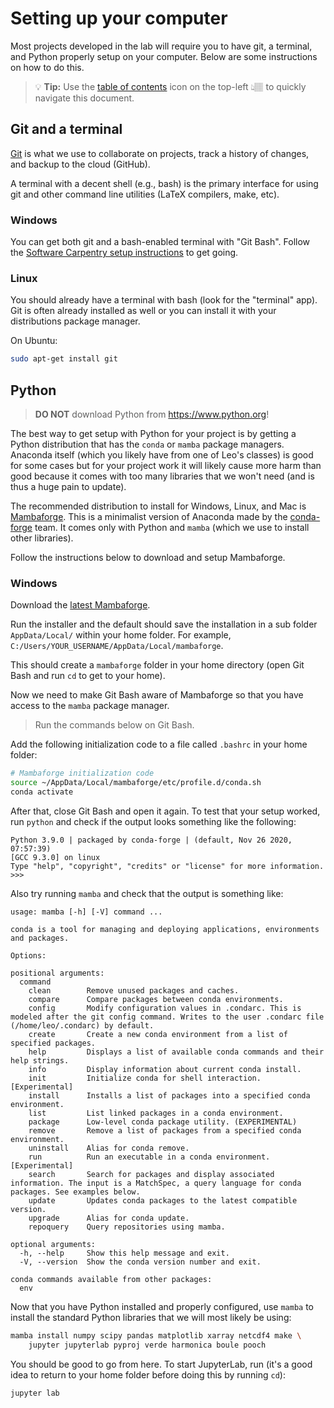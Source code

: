 # Setting up your computer

Most projects developed in the lab will require you to have
git, a terminal, and Python properly setup on your computer.
Below are some instructions on how to do this.

> 💡 **Tip:** Use the [table of contents](https://github.blog/changelog/2021-04-13-table-of-contents-support-in-markdown-files/)
> icon on the top-left 👆🏽 to quickly navigate this document.

## Git and a terminal

[Git](https://git-scm.com/) is what we use to collaborate on
projects, track a history of changes, and backup to the cloud
(GitHub).

A terminal with a decent shell (e.g., bash) is the primary
interface for using git and other command line utilities
(LaTeX compilers, make, etc).

### Windows

You can get both git and a bash-enabled terminal with "Git Bash".
Follow the [Software Carpentry setup instructions](https://carpentries.github.io/workshop-template/#shell)
to get going.

### Linux

You should already have a terminal with bash (look for the "terminal" app).
Git is often already installed as well or you can install it with
your distributions package manager.

On Ubuntu:

```bash
sudo apt-get install git
```

## Python

> **DO NOT** download Python from https://www.python.org!

The best way to get setup with Python for your project is
by getting a Python distribution that has the `conda` or `mamba`
package managers. Anaconda itself (which you likely have from
one of Leo's classes) is good for some cases but for your
project work it will likely cause more harm than good because
it comes with too many libraries that we won't need (and is thus
a huge pain to update).

The recommended distribution to install for Windows, Linux, and Mac
is [Mambaforge](https://github.com/conda-forge/miniforge#mambaforge).
This is a minimalist version of Anaconda made by the
[conda-forge](https://conda-forge.org/) team. It comes only with Python
and `mamba` (which we use to install other libraries).

Follow the instructions below to download and setup Mambaforge.

### Windows

Download the [latest Mambaforge](https://github.com/conda-forge/miniforge/releases/latest/download/Mambaforge-Windows-x86_64.exe).

Run the installer and the default should save the installation in a sub folder `AppData/Local/` within your home folder.
For example,  `C:/Users/YOUR_USERNAME/AppData/Local/mambaforge`.

This should create a `mambaforge` folder in your home directory
(open Git Bash and run `cd` to get to your home).

Now we need to make Git Bash aware of Mambaforge so that
you have access to the `mamba` package manager.

> Run the commands below on Git Bash.

Add the following initialization code to a file called `.bashrc` in your home folder:

```bash
# Mambaforge initialization code
source ~/AppData/Local/mambaforge/etc/profile.d/conda.sh
conda activate
```

After that, close Git Bash and open it again.
To test that your setup worked, run `python` and
check if the output looks something like the following:

```
Python 3.9.0 | packaged by conda-forge | (default, Nov 26 2020, 07:57:39)
[GCC 9.3.0] on linux
Type "help", "copyright", "credits" or "license" for more information.
>>>
```

Also try running `mamba` and check that the output is something like:

```
usage: mamba [-h] [-V] command ...

conda is a tool for managing and deploying applications, environments and packages.

Options:

positional arguments:
  command
    clean        Remove unused packages and caches.
    compare      Compare packages between conda environments.
    config       Modify configuration values in .condarc. This is modeled after the git config command. Writes to the user .condarc file (/home/leo/.condarc) by default.
    create       Create a new conda environment from a list of specified packages.
    help         Displays a list of available conda commands and their help strings.
    info         Display information about current conda install.
    init         Initialize conda for shell interaction. [Experimental]
    install      Installs a list of packages into a specified conda environment.
    list         List linked packages in a conda environment.
    package      Low-level conda package utility. (EXPERIMENTAL)
    remove       Remove a list of packages from a specified conda environment.
    uninstall    Alias for conda remove.
    run          Run an executable in a conda environment. [Experimental]
    search       Search for packages and display associated information. The input is a MatchSpec, a query language for conda packages. See examples below.
    update       Updates conda packages to the latest compatible version.
    upgrade      Alias for conda update.
    repoquery    Query repositories using mamba.

optional arguments:
  -h, --help     Show this help message and exit.
  -V, --version  Show the conda version number and exit.

conda commands available from other packages:
  env
```

Now that you have Python installed and properly configured,
use `mamba` to install the standard Python libraries that
we will most likely be using:

```bash
mamba install numpy scipy pandas matplotlib xarray netcdf4 make \
    jupyter jupyterlab pyproj verde harmonica boule pooch
```

You should be good to go from here. To start JupyterLab, run
(it's a good idea to return to your home folder before doing
this by running `cd`):

```
jupyter lab
```
